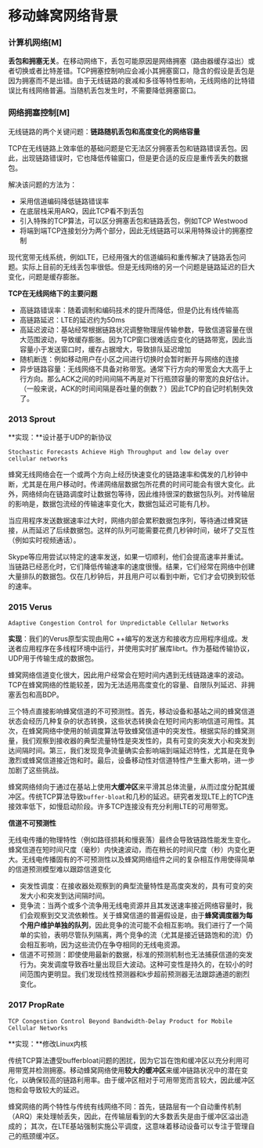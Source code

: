 # 移动蜂窝网络背景

### 计算机网络[M]

**丢包和拥塞无关**。在移动网络下，丢包可能原因是网络拥塞（路由器缓存溢出）或者切换或者比特差错。TCP拥塞控制响应会减小其拥塞窗口，隐含的假设是丢包是因为拥塞而不是出错。由于无线链路的衰减和多径等特性影响，无线网络的比特错误比有线网络普遍。当随机丢包发生时，不需要降低拥塞窗口。

### 网络拥塞控制[M]

无线链路的两个关键问题：**链路随机丢包和高度变化的网络容量**

TCP在无线链路上效率低的基础问题是它无法区分拥塞丢包和链路错误丢包。因此，出现链路错误时，它也降低传输窗口，但是更合适的反应是重传丢失的数据包。

解决该问题的方法为：

- 采用信道编码降低链路错误率
- 在底层栈采用ARQ，因此TCP看不到丢包
- 引入特殊的TCP算法，可以区分拥塞丢包和链路丢包，例如TCP Westwood
- 将端到端TCP连接划分为两个部分，因此无线链路可以采用特殊设计的拥塞控制

现代宽带无线系统，例如LTE，已经用强大的信道编码和重传解决了链路丢包问题。实际上目前的无线丢包率很低。但是无线网络的另一个问题是链路延迟的巨大变化，问题是缓存膨胀。

**TCP在无线网络下的主要问题**

- 高链路错误率：随着调制和编码技术的提升而降低，但是仍比有线传输高
- 高链路延迟：LTE的延迟约为50ms
- 高延迟波动：基站经常根据链路状况调整物理层传输参数，导致信道容量在很大范围波动，导致缓存膨胀。因为TCP窗口很难适应变化的链路带宽，因此当容量小于发送窗口时，缓存占据增大，导致排队延迟增加
- 随机断连：例如移动用户在小区之间进行切换时会暂时断开与网络的连接
- 异步链路容量：无线网络不具备对称带宽。通常下行方向的带宽会大大高于上行方向。那么ACK之间的时间间隔不再是对下行瓶颈容量的带宽的良好估计。（一般来说，ACK的时间间隔是吞吐量的倒数？）因此TCP的自记时机制失效了。

### 2013 Sprout

**实现：**设计基于UDP的新协议

`Stochastic Forecasts Achieve High Throughput and low delay over cellular networks`  

蜂窝无线网络会在一个或两个方向上经历快速变化的链路速率和偶发的几秒钟中断，尤其是在用户移动时。传递网络层数据包所花费的时间可能会有很大变化。此外，网络倾向在链路调度时让数据包等待，因此维持很深的数据包队列。对传输层的影响是，数据包流经的传输速率变化大，数据包延迟可能有几秒。

当应用程序发送数据速率过大时，网络内部会累积数据包序列，等待通过蜂窝链接，从而延迟了后续数据包。这样的队列可能需要花费几秒钟时间，破坏了交互性（例如实时视频通话）。

Skype等应用尝试以特定的速率发送，如果一切顺利，他们会提高速率并重试。 当链路已经恶化时，它们降低传输速率的速度很慢。结果，它们经常在网络中创建大量排队的数据包。仅在几秒钟后，并且用户可以看到中断，它们才会切换到较低的速率。

### 2015 Verus

`Adaptive Congestion Control for Unpredictable Cellular Networks`  

**实现**：我们的Verus原型实现由用C ++编写的发送方和接收方应用程序组成。发送者应用程序在多线程环境中运行，并使用实时扩展库librt。作为基础传输协议，UDP用于传输生成的数据包。

蜂窝网络信道变化很大，因此用户经常会在短时间内遇到无线链路速率的波动。TCP在蜂窝网络的性能较差，因为无法适用高度变化的容量、自限队列延迟、非拥塞丢包和高BDP。

三个特点直接影响蜂窝信道的不可预测性。首先，移动设备和基站之间的蜂窝信道状态会经历几种复杂的状态转换，这些状态转换会在短时间内影响信道可用性。其次，在蜂窝网络中使用的帧调度算法导致蜂窝信道中的突发性。根据实际的蜂窝测量，我们观察到接收器的典型流量特性是突发性的，具有可变的突发大小和突发到达间隔时间。第三，我们发现竞争流量确实会影响端到端延迟特性，尤其是在竞争激烈或蜂窝信道接近饱和时。最后，设备移动性对信道特性产生重大影响，进一步加剧了这些挑战。 

蜂窝网络倾向于通过在基站上使用**大缓冲区**来平滑其总体流量，从而过度分配其缓冲区。传统TCP算法导致`buffer-bloat`和几秒的延迟。研究者发现LTE上的TCP连接效率低下，如慢启动阶段。许多TCP连接没有充分利用LTE的可用带宽。

**信道不可预测性**

无线电传播的物理特性（例如路径损耗和慢衰落）最终会导致链路性能发生变化。蜂窝信道在短时间尺度（毫秒）内快速波动，而在稍长的时间尺度（秒）内变化更大。无线电传播固有的不可预测性以及蜂窝网络组件之间的复杂相互作用使得简单的信道预测模型难以跟踪信道变化

- 突发性调度：在接收器处观察到的典型流量特性是高度突发的，具有可变的突发大小和突发到达间隔时间。 
- 竞争流：当两个或多个流争用无线电资源并且其发送速率接近网络容量时，我们会观察到交叉流依赖性。关于蜂窝信道的普遍假设是，由于**蜂窝调度器为每个用户维护单独的队列**，因此竞争的流可能不会相互影响。我们进行了一个简单的实验，表明尽管队列隔离，两个竞争的流（尤其是接近链路饱和的流）仍会相互影响，因为这些流仍在争夺相同的无线电资源。
- 信道不可预测：即使使用最新的数据，标准的预测机制也无法捕获信道的突发行为。突发调度导致吞吐量出现巨大波动。这种可变性是持久的，在较小的时间范围内更明显。我们发现线性预测器和k步超前预测器无法跟踪通道的剧烈变化。

### 2017 PropRate

`TCP Congestion Control Beyond Bandwidth-Delay Product for Mobile Cellular Networks`  

**实现：**修改Linux内核

传统TCP算法遭受bufferbloat问题的困扰，因为它旨在饱和缓冲区以充分利用可用带宽并检测拥塞。移动蜂窝网络使用**较大的缓冲区**来缓冲链路状况中的潜在变化，以确保较高的链路利用率。由于缓冲区相对于可用带宽而言较大，因此缓冲区饱和会导致较大的延迟。

蜂窝网络的两个特性与传统有线网络不同：首先，链路层有一个自动重传机制（ARQ）来处理帧丢失，因此，在传输层看到的大多数丢失是由于缓冲区溢出造成的； 其次，在LTE基站强制实施公平调度，这意味着移动设备可以专注于管理自己的瓶颈缓冲区。


